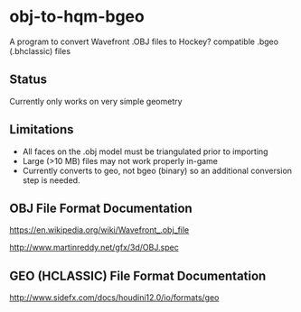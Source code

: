 # obj-to-hqm-bgeo
A program to convert Wavefront .OBJ files to Hockey? compatible .bgeo (.bhclassic) files

## Status
Currently only works on very simple geometry

## Limitations

- All faces on the .obj model must be triangulated prior to importing
- Large (>10 MB) files may not work properly in-game
- Currently converts to geo, not bgeo (binary) so an additional conversion step is needed.

## OBJ File Format Documentation

https://en.wikipedia.org/wiki/Wavefront_.obj_file

http://www.martinreddy.net/gfx/3d/OBJ.spec

## GEO (HCLASSIC) File Format Documentation

http://www.sidefx.com/docs/houdini12.0/io/formats/geo
